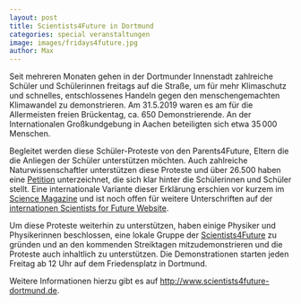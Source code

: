 ```yaml
---
layout: post
title: Scientists4Future in Dortmund
categories: special veranstaltungen
image: images/fridays4future.jpg
author: Max
---
```

Seit mehreren Monaten gehen in der Dortmunder Innenstadt zahlreiche Schüler
und Schülerinnen freitags auf die Straße, um für mehr Klimaschutz und schnelles, entschlossenes 
Handeln gegen den menschengemachten Klimawandel zu demonstrieren.
Am 31.5.2019 waren es am für die Allermeisten freien Brückentag, ca. 650 Demonstrierende.
An der Internationalen Großkundgebung in Aachen beteiligten sich etwa 35&thinsp;000 Menschen.

Begleitet werden diese Schüler-Proteste von den Parents4Future, Eltern
die die Anliegen der Schüler unterstützen möchten.
Auch zahlreiche Naturwissenschaftler unterstützen diese Proteste und über 26.500 haben
eine [Petition](https://www.scientists4future.org/stellungnahme-de/) unterzeichnet,
die sich klar hinter die Schülerinnen und Schüler stellt.
Eine internationale Variante dieser Erklärung erschien vor kurzem im [Science Magazine](https://doi.org/10.1126/science.aax3807)
und ist noch offen für weitere Unterschriften auf der [internationen Scientists for Future Website](https://scientistsforfuture.org).

Um diese Proteste weiterhin zu unterstützen, haben einige Physiker und Physikerinnen
beschlossen, eine lokale Gruppe der [Scientists4Future](https://www.scientists4future.org) zu gründen
und an den kommenden Streiktagen mitzudemonstrieren und die Proteste auch inhaltlich zu unterstützen.
Die Demonstrationen starten jeden Freitag ab 12 Uhr auf dem Friedensplatz in Dortmund.

Weitere Informationen hierzu gibt es auf http://www.scientists4future-dortmund.de.
